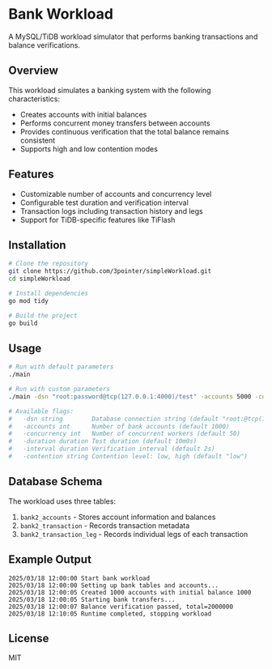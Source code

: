 # Bank Workload

A MySQL/TiDB workload simulator that performs banking transactions and balance verifications.

## Overview

This workload simulates a banking system with the following characteristics:

- Creates accounts with initial balances
- Performs concurrent money transfers between accounts
- Provides continuous verification that the total balance remains consistent
- Supports high and low contention modes

## Features

- Customizable number of accounts and concurrency level
- Configurable test duration and verification interval
- Transaction logs including transaction history and legs
- Support for TiDB-specific features like TiFlash

## Installation

```bash
# Clone the repository
git clone https://github.com/3pointer/simpleWorkload.git
cd simpleWorkload

# Install dependencies
go mod tidy

# Build the project
go build
```

## Usage

```bash
# Run with default parameters
./main

# Run with custom parameters
./main -dsn "root:password@tcp(127.0.0.1:4000)/test" -accounts 5000 -concurrency 100 -duration 30m

# Available flags:
#   -dsn string        Database connection string (default "root:@tcp(127.0.0.1:4000)/test")
#   -accounts int      Number of bank accounts (default 1000)
#   -concurrency int   Number of concurrent workers (default 50)
#   -duration duration Test duration (default 10m0s)
#   -interval duration Verification interval (default 2s)
#   -contention string Contention level: low, high (default "low")
```

## Database Schema

The workload uses three tables:

1. `bank2_accounts` - Stores account information and balances
2. `bank2_transaction` - Records transaction metadata
3. `bank2_transaction_leg` - Records individual legs of each transaction

## Example Output

```
2025/03/18 12:00:00 Start bank workload
2025/03/18 12:00:00 Setting up bank tables and accounts...
2025/03/18 12:00:05 Created 1000 accounts with initial balance 1000
2025/03/18 12:00:05 Starting bank transfers...
2025/03/18 12:00:07 Balance verification passed, total=2000000
2025/03/18 12:10:05 Runtime completed, stopping workload
```

## License

MIT
